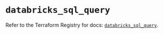 # `databricks_sql_query`

Refer to the Terraform Registry for docs: [`databricks_sql_query`](https://registry.terraform.io/providers/databricks/databricks/1.65.0/docs/resources/sql_query).
